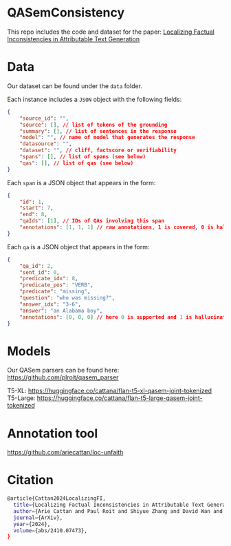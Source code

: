 # QASemConsistency

This repo includes the code and dataset for the paper: [Localizing Factual Inconsistencies in Attributable Text Generation](https://arxiv.org/abs/2410.07473)


# Data

Our dataset can be found under the `data` folder. 

Each instance includes a `JSON` object with the following fields:
```json
{
    "source_id": "",
    "source": [], // list of tokens of the grounding 
    "summary": [], // list of sentences in the response
    "model": "", // name of model that generates the response
    "datasource": "", 
    "dataset": "", // cliff, factscore or verifiability
    "spans": [], // list of spans (see below)
    "qas": [], // list of qas (see below)
}
```

Each `span` is a JSON object that appears in the form:
```json
{
    "id": 1, 
    "start": 7, 
    "end": 8, 
    "qaIds": [1], // IDs of QAs involving this span
    "annotations": [1, 1, 1] // raw annotations, 1 is covered, 0 is hallucinated
}
```

Each `qa` is a JSON object that appears in the form:
```json
{
    "qa_id": 2,
    "sent_id": 0, 
    "predicate_idx": 8, 
    "predicate_pos": "VERB", 
    "predicate": "missing", 
    "question": "who was missing?", 
    "answer_idx": "3-6", 
    "answer": "an Alabama boy", 
    "annotations": [0, 0, 0] // here 0 is supported and 1 is hallucinated
}
```

# Models

Our QASem parsers can be found here: https://github.com/plroit/qasem_parser

T5-XL: https://huggingface.co/cattana/flan-t5-xl-qasem-joint-tokenized  
T5-Large: https://huggingface.co/cattana/flan-t5-large-qasem-joint-tokenized

# Annotation tool

https://github.com/ariecattan/loc-unfaith

# Citation

```bash
@article{Cattan2024LocalizingFI,
  title={Localizing Factual Inconsistencies in Attributable Text Generation},
  author={Arie Cattan and Paul Roit and Shiyue Zhang and David Wan and Roee Aharoni and Idan Szpektor and Mohit Bansal and Ido Dagan},
  journal={ArXiv},
  year={2024},
  volume={abs/2410.07473},
}   
```
